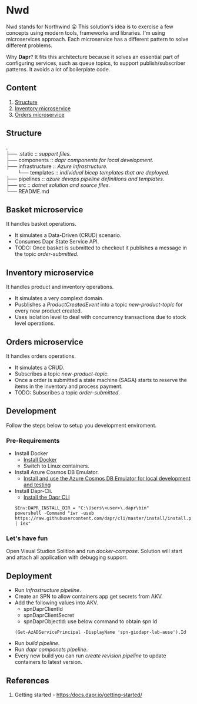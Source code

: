 # Nwd
Nwd stands for Northwind :stuck_out_tongue_winking_eye: This solution's idea is to exercise a few concepts using modern tools, frameworks and libraries. I'm using microservices approach. Each microservice has a different pattern to solve different problems.

Why **Dapr**? It fits this architecture because it solves an essential part of configuring services, such as queue topics, to support publish/subscriber patterns. It avoids a lot of boilerplate code.

## Content
1. [Structure](#structure)
2. [Inventory microservice](#inventory-microservice)  
3. [Orders microservice](#orders-microservice-layers)  

## Structure
.  
├── .static :: *support files.*  
├── components :: *dapr components for local development.*  
├── infrastructure :: *Azure infrastructure.*  
&nbsp;&nbsp;&nbsp;&nbsp;&nbsp;&nbsp;&nbsp;&nbsp;└── templates :: *individual bicep templates that are deployed.*  
├── pipelines :: *azure devops pipeline definitions and templates.*  
├── src :: *dotnet solution and source files.*  
└── README.md

## Basket microservice
It handles basket operations.
* It simulates a Data-Driven (CRUD) scenario. 
* Consumes Dapr State Service API.
* TODO: Once basket is submitted to checkout it publishes a message in the topic *order-submitted*.

## Inventory microservice
It handles product and inventory operations.
* It simulates a very complext domain. 
* Pusblishes a *ProductCreatedEvent* into a topic *new-product-topic* for every new product created.
* Uses isolation level to deal with concurrency transactions due to stock level operations.

## Orders microservice
It handles orders operations.
* It simulates a CRUD. 
* Subscribes a topic *new-product-topic*.
* Once a order is submitted a state machine (SAGA) starts to reserve the items in the inventory and process payment. 
* TODO: Subscribes a topic *order-submitted*.

## Development
Follow the steps below to setup you development enviroment.

### Pre-Requirements
* Install Docker
  * [Install Docker](https://docs.docker.com/desktop/install/windows-install/)
  * Switch to Linux containers.
* Install Azure Cosmos DB Emulator.
  * [Install and use the Azure Cosmos DB Emulator for local development and testing](https://learn.microsoft.com/en-us/azure/cosmos-db/local-emulator?tabs=ssl-netstd21)
* Install Dapr-Cli.
  * [Install the Dapr CLI](https://docs.dapr.io/getting-started/install-dapr-cli/)
  ```
  $Env:DAPR_INSTALL_DIR = "C:\Users\<user>\.dapr\bin"
  powershell -Command "iwr -useb https://raw.githubusercontent.com/dapr/cli/master/install/install.ps1 | iex"
  ```

### Let's have fun
Open Visual Studion Solition and run *docker-compose*. Solution will start and attach all application with debugging supporr.

## Deployment
* Run *Infrastructure pipeline*.
* Create an SPN to allow containers app get secrets from AKV.
* Add the following values into AKV.  
  * spnDaprClientId
  * spnDaprClientSecret
  * spnDaprObjectId: use below command to obtain spn Id
  ```
  (Get-AzADServicePrincipal -DisplayName 'spn-giodapr-lab-ause').Id
  ```
* Run *build pipeline*.
* Run *dapr componets pipeline*.
* Every new build you can run *create revision pipeline* to update containers to latest version.


## References
1. Getting started - [https:/docs.dapr.io/getting-started/](https://docs.dapr.io/getting-started/)
